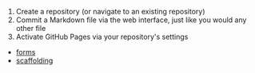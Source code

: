 1. Create a repository (or navigate to an existing repository)
1. Commit a Markdown file via the web interface, just like you would any other file
1. Activate GitHub Pages via your repository's settings


- [forms](forms)
- [scaffolding](scaffolding)
